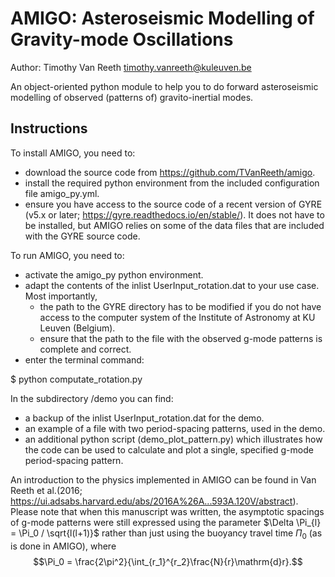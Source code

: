 AMIGO: Asteroseismic Modelling of Gravity-mode Oscillations
===========================================================

Author: Timothy Van Reeth
        timothy.vanreeth@kuleuven.be

An object-oriented python module to help you to do forward asteroseismic modelling of observed (patterns of) gravito-inertial modes.


Instructions
------------

To install AMIGO, you need to:
- download the source code from https://github.com/TVanReeth/amigo.
- install the required python environment from the included configuration file amigo_py.yml.
- ensure you have access to the source code of a recent version of GYRE (v5.x or later; https://gyre.readthedocs.io/en/stable/). It does not have to be installed, but AMIGO relies on some of the data files that are included with the GYRE source code.


To run AMIGO, you need to:
- activate the amigo_py python environment.
- adapt the contents of the inlist UserInput_rotation.dat to your use case. Most importantly, 
    - the path to the GYRE directory has to be modified if you do not have access to the computer system of the Institute of Astronomy at KU Leuven (Belgium).
    - ensure that the path to the file with the observed g-mode patterns is complete and correct.
- enter the terminal command: 

$ python computate_rotation.py


In the subdirectory /demo you can find:
- a backup of the inlist UserInput_rotation.dat for the demo.
- an example of a file with two period-spacing patterns, used in the demo.
- an additional python script (demo_plot_pattern.py) which illustrates how the code can be used to calculate and plot a single, specified g-mode period-spacing pattern.

An introduction to the physics implemented in AMIGO can be found in Van Reeth et al.(2016; https://ui.adsabs.harvard.edu/abs/2016A%26A...593A.120V/abstract). Please note that when this manuscript was written, the asymptotic spacings of g-mode patterns were still expressed using the parameter $\Delta \Pi_{l} = \Pi_0 / \sqrt{l(l+1)}$ rather than just using the buoyancy travel time $\Pi_0$ (as is done in AMIGO), where $$\Pi_0 = \frac{2\pi^2}{\int_{r_1}^{r_2}\frac{N}{r}\mathrm{d}r}.$$
